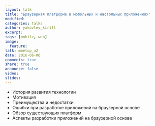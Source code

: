 ```yaml
---
layout: talk
title: "Браузерная платформа в мобильных и настольных приложениях"
modified:
categories: talks
author: yakovlev_kirill
excerpt:
tags: [mobile, web]
image:
  feature:
talk: meetup_u2
date: 2016-06-06
comments: true
share: true
announce: false 
video: 
slides: 
---
```



* История развития технологии
* Мотивация
* Преимущества и недостатки
* Ошибки при разработке приложений на браузерной основе
* Обзор существующих платформ
* Аспекты разработки приложений на браузерной основе